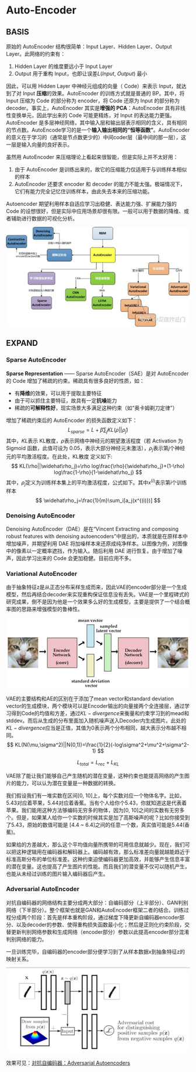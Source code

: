 # Auto-Encoder

## BASIS

原始的 AutoEncoder 结构很简单：Input Layer、Hidden Layer、Output Layer。此网络的约束有：

1. Hidden Layer 的维度要远小于 Input Layer
2. Output 用于重构 Input，也即让误差$L(Input, \ Output)$ 最小

因此，可以用 Hidden Layer 中神经元组成的向量（ Code）来表示 Input，就达到了对 Input **压缩**的效果。AutoEncoder 的训练方式就是普通的 BP。其中，将 Input 压缩为 Code 的部分称为 encoder，将 Code 还原为 Input 的部分称为 decoder。事实上，AutoEncoder 其实是**增强的 PCA**：AutoEncoder 具有非线性变换单元，因此学出来的 Code 可能更精炼，对 Input 的表达能力更强。AutoEncoder 是多层神经网络，其中输入层和输出层表示相同的含义，具有相同的节点数。AutoEncode学习的是一个**输入输出相同的“恒等函数”**。AutoEncoder的意义在于学习的（通常是节点数更少的）中间coder层（最中间的那一层），这一层是输入向量的良好表示。

虽然用 AutoEncoder 来压缩理论上看起来很智能，但是实际上并不太好用：

1. 由于 AutoEncoder 是训练出来的，故它的压缩能力仅适用于与训练样本相似的样本
2. AutoEncoder 还要求 encoder 和 decoder 的能力不能太强。极端情况下，它们有能力完全记忆住训练样本，由此失去本来的压缩功能。

Autoencoder 期望利用样本自适应学习出稳健、表达能力强、扩展能力强的 Code 的设想很好，但是实际中应用场景却很有限。一般可以用于数据的降维、或者辅助进行数据的可视化分析。

<img src="../img/auto encoder.jpg">

## EXPAND

### **Sparse AutoEncoder**

 **Sparse Representation** —— Sparse AutoEncoder（SAE）是对 AutoEncoder 的 Code 增加了稀疏的约束。稀疏具有很多良好的性质，如：

- 有**降维**的效果，可以用于提取主要特征
- 由于可以抓住主要特征，故具有一定**抗噪**能力
- 稀疏的**可解释性好**，现实场景大多满足这种约束（如“奥卡姆剃刀定律”）

增加了稀疏约束后的 AutoEncoder 的损失函数定义如下：
$$
L_{sparse}=L+ \beta \sum_{j}KL(\rho||\widehat\rho_j)​
$$
其中，$KL$表示 KL散度，$\rho$表示网络中神经元的期望激活程度（若 Activation 为 Sigmoid 函数，此值可设为 0.05，表示大部分神经元未激活），$\rho_j$表示第$j$个神经元的平均激活程度。在此处，KL散度 定义如下:
$$
KL(\rho||\widehat\rho_j)=\rho log\frac{\rho}{\widehat\rho_j}+(1-\rho) log\frac{1-\rho}{1-\widehat\rho_j}
$$
其中，$\widehat\rho_j$定义为训练样本集上的平均激活程度，公式如下。其中$x^{(i)}$表示第$i$个训练样本
$$
\widehat\rho_j=\frac{1}{m}\sum_i[a_j(x^{(i)})]
$$

### **Denoising AutoEncoder**

Denoising AutoEncoder（DAE）是在“Vincent Extracting and composing robust features with denoising autoencoders”中提出的，本质就是在原样本中增加噪声，并期望利用 DAE 将加噪样本来还原成纯净样本。以图像为例，对图像中的像素以一定概率遮挡，作为输入。随后利用 DAE 进行恢复。由于增加了噪声，因此学习出来的 Code 会更加稳健。目前应用不多。

### **Variational AutoEncoder**

由于抽象特征z是从正态分布采样生成而来，因此VAE的encoder部分是一个生成模型，然后再结合decoder来实现重构保证信息没有丢失。VAE是一个里程碑式的研究成果，倒不是因为他是一个效果多么好的生成模型，主要是提供了一个结合概率图的思路来增强模型的鲁棒性。

<img src="../img/VAE.png">

VAE的主要结构和AE的区别在于添加了mean vector和standard deviation vector的生成模块，两个模块可以是Encoder输出的向量接两个全连接层，通过学习得到Code的均值和方差，通过$KL-divergence$来衡量和约束学习到的mead和stddev。而后从生成的分布里面加入随机噪声送入Decoder内生成图片。此处的$KL-divergence$应当是正值，其值为0表示两个分布相同，越大表示分布越不相同。
$$
KL(N(\mu,\sigma^2)||N(0,1))=\frac{1}{2}(-log\sigma^2+\mu^2+\sigma^2-1)
$$

$$
L_{total} = L_{rec}+L_{KL}
$$

VAE除了能让我们能够自己产生随机的潜在变量，这种约束也能提高网络的产生图片的能力，可以认为潜在变量是一种数据的转换。

我们假设我们有一堆实数在区间[0, 10]上，每个实数对应一个物体名字。比如，5.43对应着苹果，5.44对应着香蕉。当有个人给你个5.43，你就知道这是代表着苹果。我们能用这种方法够编码无穷多的物体，因为[0, 10]之间的实数有无穷多个。但是，如果某人给你一个实数的时候其实是加了高斯噪声的呢？比如你接受到了5.43，原始的数值可能是 [4.4 ~ 6.4]之间的任意一个数，真实值可能是5.44(香蕉)。

如果给的方差越大，那么这个平均值向量所携带的可用信息就越少。现在，我们可以把这种逻辑用在编码器和解码器上。编码越有效，那么标准差向量就越能趋近于标准高斯分布的单位标准差。这种约束迫使编码器更加高效，并能够产生信息丰富的潜在变量。这也提高了产生图片的性能。而且我们的潜变量不仅可以随机产生，也能从未经过训练的图片输入编码器后产生。

### Adversarial AutoEncoder

对抗自编码器的网络结构主要分成两大部分：自编码部分（上半部分）、GAN判别网络（下半部分）。整个框架也就是GAN和AutoEncoder框架二者的结合。训练过程分成两个阶段：首先是样本重构阶段，通过梯度下降更新自编码器encoder部分、以及decoder的参数、使得重构损失函数最小化；然后是正则化约束阶段，交替更新判别网络参数和生成网络（encoder部分）参数以此提高encoder部分混淆判别网络的能力。

一旦训练完毕，自编码器的encoder部分便学习到了从样本数据x到抽象特征z的映射关系。

<img src="../img/AAE.png">

效果可见：[对抗自编码器：Adversarial Autoencoders](https://closure11.com/对抗自编码器：adversarial-autoencoders/)

